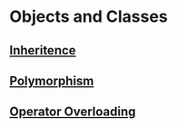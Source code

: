 # Objects and Classes

## [Inheritence](./Inheritence/README.md)

## [Polymorphism](./Polymorphism/README.md)

## [Operator Overloading](./OperatorOverloading/README.md)
